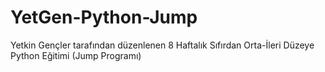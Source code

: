 # YetGen-Python-Jump
Yetkin Gençler tarafından düzenlenen 8 Haftalık Sıfırdan Orta-İleri Düzeye Python Eğitimi (Jump Programı)
